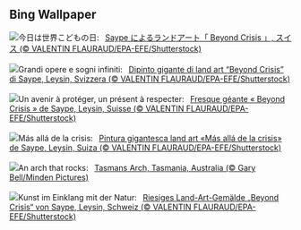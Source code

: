 ## Bing Wallpaper
![](https://www.bing.com/th?id=OHR.BeyondSaype_JA-JP4402963918_UHD.jpg&w=1000)今日は世界こどもの日:&nbsp;&ensp;[Saype によるランドアート「 Beyond Crisis 」, スイス (© VALENTIN FLAURAUD/EPA-EFE/Shutterstock)](https://www.bing.com/th?id=OHR.BeyondSaype_JA-JP4402963918_UHD.jpg)
<br><br/>
![](https://www.bing.com/th?id=OHR.BeyondSaype_IT-IT7130879307_UHD.jpg&w=1000)Grandi opere e sogni infiniti:&nbsp;&ensp;[Dipinto gigante di land art “Beyond Crisis” di Saype, Leysin, Svizzera (© VALENTIN FLAURAUD/EPA-EFE/Shutterstock)](https://www.bing.com/th?id=OHR.BeyondSaype_IT-IT7130879307_UHD.jpg)
<br><br/>
![](https://www.bing.com/th?id=OHR.BeyondSaype_FR-FR1795905140_UHD.jpg&w=1000)Un avenir à protéger, un présent à respecter:&nbsp;&ensp;[Fresque géante « Beyond Crisis » de Saype, Leysin, Suisse (© VALENTIN FLAURAUD/EPA-EFE/Shutterstock)](https://www.bing.com/th?id=OHR.BeyondSaype_FR-FR1795905140_UHD.jpg)
<br><br/>
![](https://www.bing.com/th?id=OHR.BeyondSaype_ES-ES2146271758_UHD.jpg&w=1000)Más allá de la crisis:&nbsp;&ensp;[Pintura gigantesca land art «Más allá de la crisis» de Saype, Leysin, Suiza (© VALENTIN FLAURAUD/EPA-EFE/Shutterstock)](https://www.bing.com/th?id=OHR.BeyondSaype_ES-ES2146271758_UHD.jpg)
<br><br/>
![](https://www.bing.com/th?id=OHR.TasmansArch_EN-GB6702107567_UHD.jpg&w=1000)An arch that rocks:&nbsp;&ensp;[Tasmans Arch, Tasmania, Australia (© Gary Bell/Minden Pictures)](https://www.bing.com/th?id=OHR.TasmansArch_EN-GB6702107567_UHD.jpg)
<br><br/>
![](https://www.bing.com/th?id=OHR.BeyondSaype_DE-DE4165904776_UHD.jpg&w=1000)Kunst im Einklang mit der Natur:&nbsp;&ensp;[Riesiges Land-Art-Gemälde „Beyond Crisis“ von Saype, Leysin, Schweiz (© VALENTIN FLAURAUD/EPA-EFE/Shutterstock)](https://www.bing.com/th?id=OHR.BeyondSaype_DE-DE4165904776_UHD.jpg)
<br><br/>
